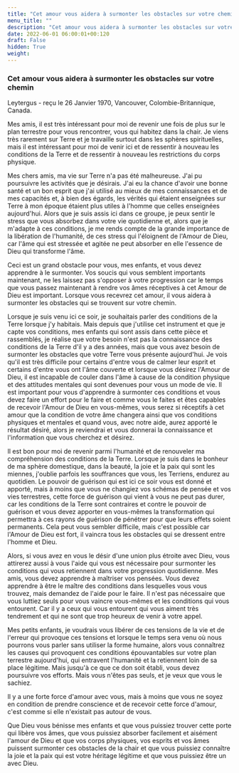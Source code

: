 ```yaml
---
title: "Cet amour vous aidera à surmonter les obstacles sur votre chemin"
menu_title: ""
description: "Cet amour vous aidera à surmonter les obstacles sur votre chemin"
date: 2022-06-01 06:00:01+00:120
draft: False
hidden: True
weight:
---
```

### Cet amour vous aidera à surmonter les obstacles sur votre chemin

Leytergus - reçu le 26 Janvier 1970, Vancouver, Colombie-Britannique, Canada.

Mes amis, il est très intéressant pour moi de revenir une fois de plus sur le plan terrestre pour vous rencontrer, vous qui habitez dans la chair. Je viens très rarement sur Terre et je travaille surtout dans les sphères spirituelles, mais il est intéressant pour moi de venir ici et de ressentir à nouveau les conditions de la Terre et de ressentir à nouveau les restrictions du corps physique.

Mes chers amis, ma vie sur Terre n'a pas été malheureuse. J'ai pu poursuivre les activités que je désirais. J'ai eu la chance d'avoir une bonne santé et un bon esprit que j'ai utilisé au mieux de mes connaissances et de mes capacités et, à bien des égards, les vérités qui étaient enseignées sur Terre à mon époque étaient plus utiles à l'homme que celles enseignées aujourd'hui. Alors que je suis assis ici dans ce groupe, je peux sentir le stress que vous absorbez dans votre vie quotidienne et, alors que je m'adapte à ces conditions, je me rends compte de la grande importance de la libération de l'humanité, de ces stress qui l'éloignent de l'Amour de Dieu, car l'âme qui est stressée et agitée ne peut absorber en elle l'essence de Dieu qui transforme l'âme.

Ceci est un grand obstacle pour vous, mes enfants, et vous devez apprendre à le surmonter. Vos soucis qui vous semblent importants maintenant, ne les laissez pas s'opposer à votre progression car le temps que vous passez maintenant à rendre vos âmes réceptives à cet Amour de Dieu est important. Lorsque vous recevrez cet amour, il vous aidera à surmonter les obstacles qui se trouvent sur votre chemin.

Lorsque je suis venu ici ce soir, je souhaitais parler des conditions de la Terre lorsque j'y habitais. Mais depuis que j'utilise cet instrument et que je capte vos conditions, mes enfants qui sont assis dans cette pièce et rassemblés, je réalise que votre besoin n'est pas la connaissance des conditions de la Terre d'il y a des années, mais que vous avez besoin de surmonter les obstacles que votre Terre vous présente aujourd'hui. Je vois qu'il est très difficile pour certains d'entre vous de calmer leur esprit et certains d'entre vous ont l'âme couverte et lorsque vous désirez l'Amour de Dieu, il est incapable de couler dans l'âme à cause de la condition physique et des attitudes mentales qui sont devenues pour vous un mode de vie. Il est important pour vous d'apprendre à surmonter ces conditions et vous devez faire un effort pour le faire et comme vous le faites et êtes capables de recevoir l'Amour de Dieu en vous-mêmes, vous serez si réceptifs à cet amour que la condition de votre âme changera ainsi que vos conditions physiques et mentales et quand vous, avec notre aide, aurez apporté le résultat désiré, alors je reviendrai et vous donnerai la connaissance et l'information que vous cherchez et désirez.

Il est bon pour moi de revenir parmi l'humanité et de renouveler ma compréhension des conditions de la Terre. Lorsque je suis dans le bonheur de ma sphère domestique, dans la beauté, la joie et la paix qui sont les miennes, j'oublie parfois les souffrances que vous, les Terriens, endurez au quotidien. Le pouvoir de guérison qui est ici ce soir vous est donné et apporté, mais à moins que vous ne changiez vos schémas de pensée et vos vies terrestres, cette force de guérison qui vient à vous ne peut pas durer, car les conditions de la Terre sont contraires et contre le pouvoir de guérison et vous devez apporter en vous-mêmes la transformation qui permettra à ces rayons de guérison de pénétrer pour que leurs effets soient permanents. Cela peut vous sembler difficile, mais c'est possible car l'Amour de Dieu est fort, il vaincra tous les obstacles qui se dressent entre l'homme et Dieu.

Alors, si vous avez en vous le désir d'une union plus étroite avec Dieu, vous attirerez aussi à vous l'aide qui vous est nécessaire pour surmonter les conditions qui vous retiennent dans votre progression quotidienne. Mes amis, vous devez apprendre à maîtriser vos pensées. Vous devez apprendre à être le maître des conditions dans lesquelles vous vous trouvez, mais demandez de l'aide pour le faire. Il n'est pas nécessaire que vous luttiez seuls pour vous vaincre vous-mêmes et les conditions qui vous entourent. Car il y a ceux qui vous entourent qui vous aiment très tendrement et qui ne sont que trop heureux de venir à votre appel.

Mes petits enfants, je voudrais vous libérer de ces tensions de la vie et de l'erreur qui provoque ces tensions et lorsque le temps sera venu où nous pourrons vous parler sans utiliser la forme humaine, alors vous connaîtrez les causes qui provoquent ces conditions épouvantables sur votre plan terrestre aujourd'hui, qui entravent l'humanité et la retiennent loin de sa place légitime. Mais jusqu'à ce que ce don soit établi, vous devez poursuivre vos efforts. Mais vous n'êtes pas seuls, et je veux que vous le sachiez.

Il y a une forte force d'amour avec vous, mais à moins que vous ne soyez en condition de prendre conscience et de recevoir cette force d'amour, c'est comme si elle n'existait pas autour de vous.

Que Dieu vous bénisse mes enfants et que vous puissiez trouver cette porte qui libère vos âmes, que vous puissiez absorber facilement et aisément l'amour de Dieu et que vos corps physiques, vos esprits et vos âmes puissent surmonter ces obstacles de la chair et que vous puissiez connaître la joie et la paix qui est votre héritage légitime et que vous puissiez être un avec Dieu.

